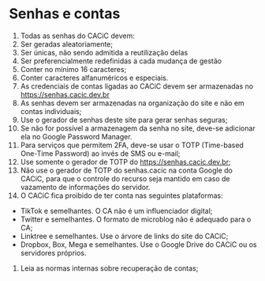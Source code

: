# Senhas e contas

1. Todas as senhas do CACiC devem:
1. Ser geradas aleatoriamente;
1. Ser únicas, não sendo admitida a reutilização delas
1. Ser preferencialmente redefinidas a cada mudança de gestão
1. Conter no mínimo 16 caracteres;
1. Conter caracteres alfanuméricos e especiais.
1. As credenciais de contas ligadas ao CACiC devem ser armazenadas no https://senhas.cacic.dev.br
1. As senhas devem ser armazenadas na organização do site e não em contas individuais;
1. Use o gerador de senhas deste site para gerar senhas seguras;
1. Se não for possível a armazenagem da senha no site, deve-se adicionar ela no Google Password Manager.
1. Para serviços que permitem 2FA, deve-se usar o TOTP (Time-based One-Time Password) ao invés de SMS ou e-mail;
1. Use somente o gerador de TOTP do https://senhas.cacic.dev.br;
1. Não use o gerador de TOTP do senhas.cacic na conta Google do CACiC, para que o controle do recurso seja mantido em caso de vazamento de informações do servidor.
1. O CACiC fica proibido de ter conta nas seguintes plataformas:

- TikTok e semelhantes. O CA não é um influenciador digital;
- Twitter e semelhantes. O formato de microblog não é adequado para o CA;
- Linktree e semelhantes. Use o árvore de links do site do CACiC;
- Dropbox, Box, Mega e semelhantes. Use o Google Drive do CACiC ou os servidores próprios.

1. Leia as normas internas sobre recuperação de contas;

